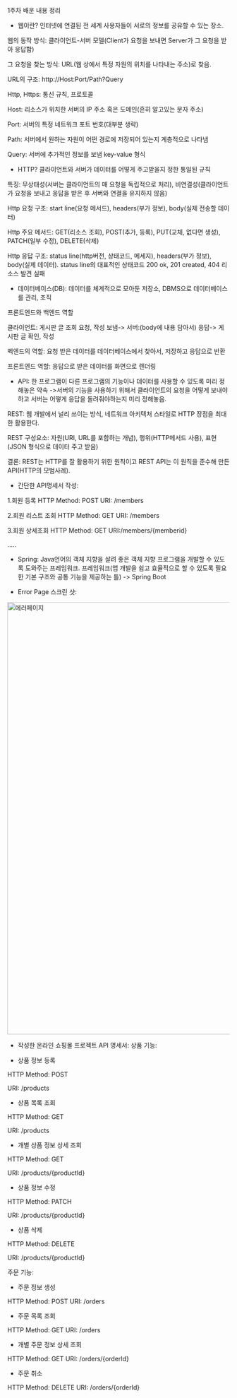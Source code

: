 1주차 배운 내용 정리

 - 웹이란? 인터넷에 연결된 전 세계 사용자들이 서로의 정보를 공유할 수 있는 장소.

웹의 동작 방식: 클라이언트-서버 모델(Client가 요청을 보내면 Server가 그 요청을 받아 응답함)

그 요청을 찾는 방식: URL(웹 상에서 특정 자원의 위치를 나타내는 주소)로 찾음.

URL의 구조: http://Host:Port/Path?Query

Http, Https: 통신 규칙, 프로토콜

Host: 리소스가 위치한 서버의 IP 주소 혹은 도메인(흔히 알고있는 문자 주소)

Port: 서버의 특정 네트워크 포트 번호(대부분 생략)

Path: 서버에서 원하는 자원이 어떤 경로에 저장되어 있는지 계층적으로 나타냄

Query: 서버에 추가적인 정보를 보냄 key-value 형식

 - HTTP? 클라이언트와 서버가 데이터를 어떻게 주고받을지 정한 통일된 규칙

특징: 무상태성(서버는 클라이언트의 매 요청을 독립적으로 처리), 비연결성(클라이언트가 요청을 보내고
응답을 받은 후 서버와 연결을 유지하지 않음)

Http 요청 구조: start line(요청 메서드), headers(부가 정보), body(실제 전송할 데이터)

Http 주요 메서드: GET(리소스 조회), POST(추가, 등록), PUT(교체, 없다면 생성), PATCH(일부 수정), DELETE(삭제)

Http 응답 구조: status line(http버전, 상태코드, 메세지), headers(부가 정보), body(실제 데이터).
status line의 대표적인 상태코드 200 ok, 201 created, 404 리소스 발견 실패

 - 데이터베이스(DB): 데이터를 체계적으로 모아둔 저장소, DBMS으로 데이터베이스를 관리, 조직

프론트엔드와 백엔드 역할

클라이언트: 게시판 글 조회 요청, 작성 보냄-> 서버:(body에 내용 담아서) 응답-> 게시판 글 확인, 작성

벡엔드의 역할: 요청 받은 데이터를 데이터베이스에서 찾아서, 저장하고 응답으로 반환

프론트엔드 역할: 응답으로 받은 데이터를 화면으로 렌더링

 - API: 한 프로그램이 다른 프로그램의 기능이나 데이터를 사용할 수 있도록 미리 정해놓은 약속
->서버의 기능을 사용하기 위해서 클라이언트의 요청을 어떻게 보내야하고 서버는 어떻게 응답을 돌려줘야하는지 미리 정해놓음.

REST: 웹 개발에서 널리 쓰이는 방식, 네트워크 아키텍처 스타일로 HTTP 장점을 최대한 활용한다.

REST 구성요소: 자원(URI, URL를 포함하는 개념), 행위(HTTP메서드 사용), 표현(JSON 형식으로 데이터 주고 받음)

결론: REST는 HTTP를 잘 활용하기 위한 원칙이고 REST API는 이 원칙을 준수해 만든 API(HTTP의 모범사례).

 - 간단한 API명세서 작성:

1.회원 등록
HTTP Method: POST
URI: /members

2.회원 리스트 조회
HTTP Method: GET
URI: /members

3.회원 상세조회
HTTP Method: GET
URI:/members/{memberid}

.....

 - Spring: Java언어의 객체 지향을 살려 좋은 객체 지향 프로그램을 개발할 수 있도록 도와주는 프레임워크. 프레임워크(앱 개발을 쉽고 효율적으로 할 수 있도록 필요한 기본 구조와 공통 기능을 제공하는 틀)
-> Spring Boot

 - Error Page 스크린 샷:
<img width="1920" height="979" alt="에러페이지" src="https://github.com/user-attachments/assets/fb56f9f8-c8ed-40bd-ac17-8df8af7d537d" />

 - 작성한 온라인 쇼핑몰 프로젝트 API 명세서:
상품 기능:

- 상품 정보 등록

HTTP Method: POST

URI: /products

 - 상품 목록 조회

HTTP Method: GET

URI: /products

 - 개별 상품 정보 상세 조회

HTTP Method: GET

URI: /products/{productId}

 - 상품 정보 수정

HTTP Method: PATCH

URI: /products/{productId}

 - 상품 삭제

HTTP Method: DELETE

URI: /products/{productId}

주문 기능:

 - 주문 정보 생성

HTTP Method: POST
URI: /orders

 - 주문 목록 조회

HTTP Method: GET
URI: /orders

 - 개별 주문 정보 상세 조회

HTTP Method: GET
URI: /orders/{orderId}

 - 주문 취소

HTTP Method: DELETE
URI: /orders/{orderId}

